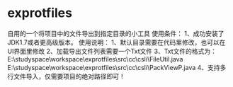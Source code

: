 # exprotfiles
自用的一个将项目中的文件导出到指定目录的小工具
使用条件：
  1、成功安装了JDK1.7或者更高级版本。
使用说明：
  1、默认目录需要在代码里修改，也可以在UI界面里修改
  2、加载导出文件列表需要一个Txt文件
  3、Txt文件的格式为：
    E:\studyspace\workspace\exprotfiles\src\cc\csli\FileUtil.java
    E:\studyspace\workspace\exprotfiles\src\cc\csli\PackViewP.java
  4、支持多行文件导入，仅需要项目的绝对路径即可！
